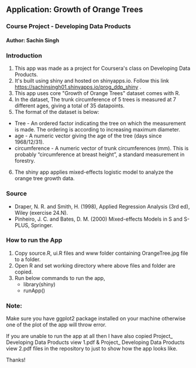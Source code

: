 ## Application: Growth of Orange Trees
### Course Project - Developing Data Products
#### Author: Sachin Singh

### Introduction
1. This app was made as a project for Coursera's class on Developing Data Products.
2. It's built using shiny and hosted on shinyapps.io. Follow this link https://sachinsingh01.shinyapps.io/prog_ddp_shiny .
3. This app uses core "Growth of Orange Trees" dataset comes with R.
4. In the dataset, The trunk circumference of 5 trees is measured at 7 different ages, giving a total of 35 datapoints.
5. The format of the dataset is below:
* Tree - An ordered factor indicating the tree on which the measurement is made. The ordering is according to increasing maximum diameter.
* age - A numeric vector giving the age of the tree (days since 1968/12/31).
* circumference - A numeric vector of trunk circumferences (mm). This is probably “circumference at breast height”, a standard measurement in forestry.
6. The shiny app applies mixed-effects logistic model to analyze the orange tree growth data.

### Source
* Draper, N. R. and Smith, H. (1998), Applied Regression Analysis (3rd ed), Wiley (exercise 24.N). 
* Pinheiro, J. C. and Bates, D. M. (2000) Mixed-effects Models in S and S-PLUS, Springer.

### How to run the App
1. Copy source.R, ui.R files and www folder containing OrangeTree.jpg file to a folder.
2. Open R and set working directory where above files and folder are copied.
3. Run below commands to run the app,
   * library(shiny)
   * runApp()
   
### Note:
Make sure you have ggplot2 package installed on your machine otherwise one of the plot of the app will throw error.

If you are unable to run the app at all then I have also copied Project_ Developing Data Products view 1.pdf & Project_ Developing Data Products view 2.pdf files in the repository to just to show how the app looks like.

Thanks!
